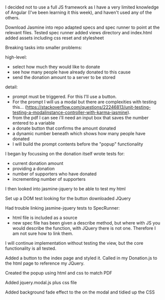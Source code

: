I decided not to use a full JS framework as I have a very limited knowledge of Angular (I've been learning it this week), and haven't used any of the others.

Download Jasmine into repo
adapted specs and spec runner to point at the relevant files. Tested spec runner
added views directory and index.html
added assets including css reset and stylesheet

Breaking tasks into smaller problems:

high-level:
- select how much they would like to donate
- see how many people have already donated to this cause
- send the donation amount to a server to be stored

detail:
- prompt must be triggered. For this I'll use a button.
- For the prompt I will us a modal but there are complexities with testing this... (https://stackoverflow.com/questions/22246813/unit-testing-testing-a-modalinstance-controller-with-karma-jasmine).
- from the pdf I can see i'll need an input box that saves the number entered to a variable
- a donate button that confirms the amount donated
- a dynamic number beneath which shows how many people have donated
- I will build the prompt contents before the "popup" functionality

I began by focussing on the donation itself
wrote tests for: 
- current donation amount
- providing a donation
- number of supporters who have donated
- incrementing number of supporters

I then looked into jasmine-jquery to be able to test my html

Set up a DOM test looking for the button
downloaded JQuery

Had trouble linking jasmine-jquery tests to SpecRunner:
- html file is included as a source
- new spec file has been given a describe method, but where with JS you would describe the function, with JQuery there is not one. Therefore I am not sure how to link them.

I will continue implementation without testing the view, but the core functionality is all tested.

Added a button to the index page and styled it.
Called in my Donation.js to the html page to reference my JQuery.

Created the popup using html and css to match PDF

Added jquery.modal.js plus css file

Added background fade effect to the on the modal and tidied up the CSS












